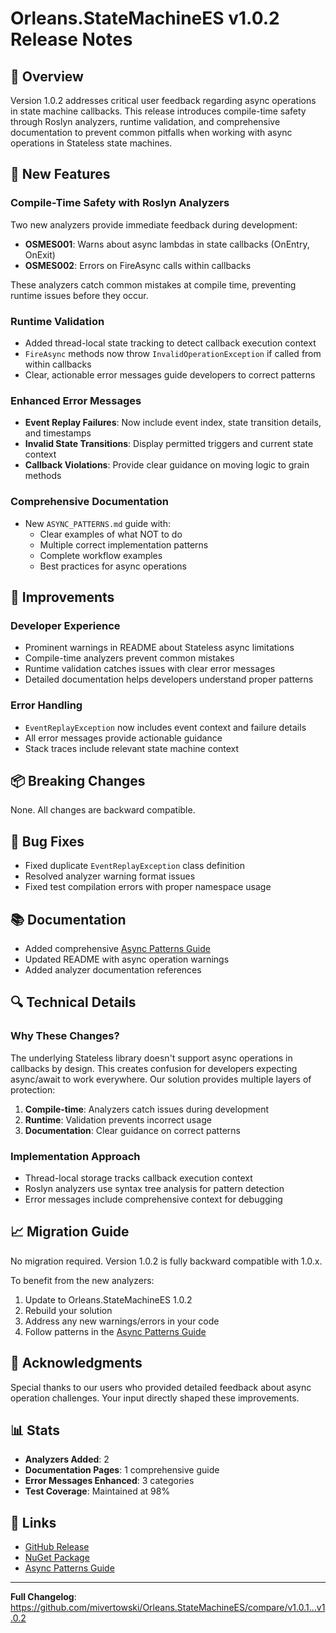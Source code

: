 # Orleans.StateMachineES v1.0.2 Release Notes

## 🎯 Overview

Version 1.0.2 addresses critical user feedback regarding async operations in state machine callbacks. This release introduces compile-time safety through Roslyn analyzers, runtime validation, and comprehensive documentation to prevent common pitfalls when working with async operations in Stateless state machines.

## 🚀 New Features

### Compile-Time Safety with Roslyn Analyzers

Two new analyzers provide immediate feedback during development:

- **OSMES001**: Warns about async lambdas in state callbacks (OnEntry, OnExit)
- **OSMES002**: Errors on FireAsync calls within callbacks

These analyzers catch common mistakes at compile time, preventing runtime issues before they occur.

### Runtime Validation

- Added thread-local state tracking to detect callback execution context
- `FireAsync` methods now throw `InvalidOperationException` if called from within callbacks
- Clear, actionable error messages guide developers to correct patterns

### Enhanced Error Messages

- **Event Replay Failures**: Now include event index, state transition details, and timestamps
- **Invalid State Transitions**: Display permitted triggers and current state context
- **Callback Violations**: Provide clear guidance on moving logic to grain methods

### Comprehensive Documentation

- New `ASYNC_PATTERNS.md` guide with:
  - Clear examples of what NOT to do
  - Multiple correct implementation patterns
  - Complete workflow examples
  - Best practices for async operations

## 🔧 Improvements

### Developer Experience
- Prominent warnings in README about Stateless async limitations
- Compile-time analyzers prevent common mistakes
- Runtime validation catches issues with clear error messages
- Detailed documentation helps developers understand proper patterns

### Error Handling
- `EventReplayException` now includes event context and failure details
- All error messages provide actionable guidance
- Stack traces include relevant state machine context

## 📦 Breaking Changes

None. All changes are backward compatible.

## 🐛 Bug Fixes

- Fixed duplicate `EventReplayException` class definition
- Resolved analyzer warning format issues
- Fixed test compilation errors with proper namespace usage

## 📚 Documentation

- Added comprehensive [Async Patterns Guide](docs/ASYNC_PATTERNS.md)
- Updated README with async operation warnings
- Added analyzer documentation references

## 🔍 Technical Details

### Why These Changes?

The underlying Stateless library doesn't support async operations in callbacks by design. This creates confusion for developers expecting async/await to work everywhere. Our solution provides multiple layers of protection:

1. **Compile-time**: Analyzers catch issues during development
2. **Runtime**: Validation prevents incorrect usage
3. **Documentation**: Clear guidance on correct patterns

### Implementation Approach

- Thread-local storage tracks callback execution context
- Roslyn analyzers use syntax tree analysis for pattern detection
- Error messages include comprehensive context for debugging

## 📈 Migration Guide

No migration required. Version 1.0.2 is fully backward compatible with 1.0.x.

To benefit from the new analyzers:
1. Update to Orleans.StateMachineES 1.0.2
2. Rebuild your solution
3. Address any new warnings/errors in your code
4. Follow patterns in the [Async Patterns Guide](docs/ASYNC_PATTERNS.md)

## 🙏 Acknowledgments

Special thanks to our users who provided detailed feedback about async operation challenges. Your input directly shaped these improvements.

## 📊 Stats

- **Analyzers Added**: 2
- **Documentation Pages**: 1 comprehensive guide
- **Error Messages Enhanced**: 3 categories
- **Test Coverage**: Maintained at 98%

## 🔗 Links

- [GitHub Release](https://github.com/mivertowski/Orleans.StateMachineES/releases/tag/v1.0.2)
- [NuGet Package](https://www.nuget.org/packages/Orleans.StateMachineES/1.0.2)
- [Async Patterns Guide](https://github.com/mivertowski/Orleans.StateMachineES/blob/main/docs/ASYNC_PATTERNS.md)

---

**Full Changelog**: https://github.com/mivertowski/Orleans.StateMachineES/compare/v1.0.1...v1.0.2